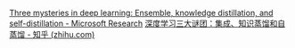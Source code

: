 [Three mysteries in deep learning: Ensemble, knowledge distillation, and self-distillation - Microsoft Research](https://www.microsoft.com/en-us/research/blog/three-mysteries-in-deep-learning-ensemble-knowledge-distillation-and-self-distillation/)
[深度学习三大谜团：集成、知识蒸馏和自蒸馏 - 知乎 (zhihu.com)](https://zhuanlan.zhihu.com/p/347890400)